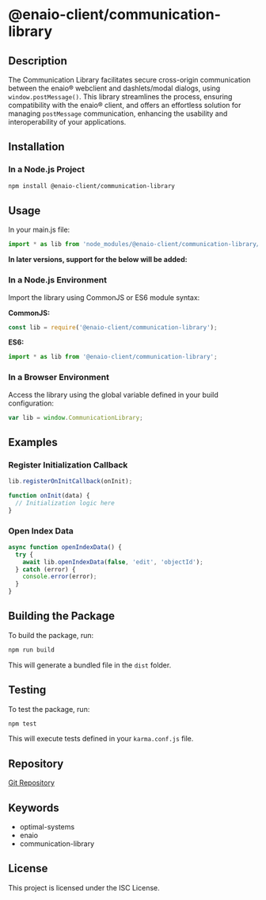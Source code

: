 
# @enaio-client/communication-library

## Description
The Communication Library facilitates secure cross-origin communication between the enaio® webclient and dashlets/modal dialogs, using `window.postMessage()`. This library streamlines the process, ensuring compatibility with the enaio® client, and offers an effortless solution for managing `postMessage` communication, enhancing the usability and interoperability of your applications.

## Installation

### In a Node.js Project
```sh
npm install @enaio-client/communication-library
```

## Usage

In your main.js file:
```javascript
import * as lib from 'node_modules/@enaio-client/communication-library/dist/module.js';
```

**In later versions, support for the below will be added:**


### In a Node.js Environment
Import the library using CommonJS or ES6 module syntax:

**CommonJS:**
```javascript
const lib = require('@enaio-client/communication-library');
```

**ES6:**
```javascript
import * as lib from '@enaio-client/communication-library';
```

### In a Browser Environment
Access the library using the global variable defined in your build configuration:
```javascript
var lib = window.CommunicationLibrary;
```

## Examples

### Register Initialization Callback
```javascript
lib.registerOnInitCallback(onInit);

function onInit(data) {
  // Initialization logic here
}
```

### Open Index Data
```javascript
async function openIndexData() {
  try {
    await lib.openIndexData(false, 'edit', 'objectId');
  } catch (error) {
    console.error(error);
  }
}
```

## Building the Package
To build the package, run:
```sh
npm run build
```
This will generate a bundled file in the `dist` folder.

## Testing
To test the package, run:
```sh
npm test
```
This will execute tests defined in your `karma.conf.js` file.

## Repository
[Git Repository](https://git.optimal-systems.org/team-dodo/enaio-client-communication.git)

## Keywords
- optimal-systems
- enaio
- communication-library

## License
This project is licensed under the ISC License.

